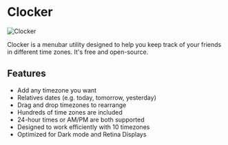 # Clocker
![Clocker](https://raw.githubusercontent.com/Abhishaker17/Clocker/master/Icons/ClockerIcon-64.png)

Clocker is a menubar utility designed to help you keep track of your friends in different time zones.  It's free and open-source.

## Features

- Add any timezone you want
- Relatives dates (e.g. today, tomorrow, yesterday)
- Drag and drop timezones to rearrange
- Hundreds of time zones are included
- 24-hour times or AM/PM are both supported
- Designed to work efficiently with 10 timezones
- Optimized for Dark mode and Retina Displays




